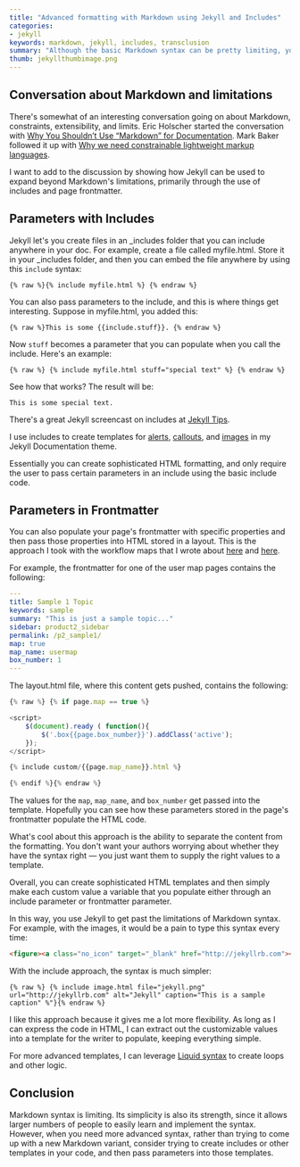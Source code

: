 ```yaml
---
title: "Advanced formatting with Markdown using Jekyll and Includes"
categories:
- jekyll
keywords: markdown, jekyll, includes, transclusion
summary: "Although the basic Markdown syntax can be pretty limiting, you can create more sophisticated HTML syntax and store it in templates. Using include syntax, you can pass parameters into these templates. This allows you to leverage more advanced HTML formatting (or other logic) without having to introduce the same level of complexity into your page authoring."
thumb: jekyllthumbimage.png
---
```


## Conversation about Markdown and limitations

There's somewhat of an interesting conversation going on about Markdown, constraints, extensibility, and limits. Eric Holscher started the conversation with [Why You Shouldn’t Use “Markdown” for Documentation][2]. Mark Baker followed it up with [Why we need constrainable lightweight markup languages][1].

I want to add to the discussion by showing how Jekyll can be used to expand beyond Markdown's limitations, primarily through the use of includes and page frontmatter.

## Parameters with Includes

Jekyll let's you create files in an \_includes folder that you can include anywhere in your doc. For example, create a file called myfile.html. Store it in your \_includes folder, and then you can embed the file anywhere by using this `include` syntax:

```liquid
{% raw %}{% include myfile.html %} {% endraw %}
```

You can also pass parameters to the include, and this is where things get interesting. Suppose in myfile.html, you added this:

```liquid
{% raw %}This is some {{include.stuff}}. {% endraw %}
```

Now `stuff` becomes a parameter that you can populate when you call the include. Here's an example:

```liquid
{% raw %} {% include myfile.html stuff="special text" %} {% endraw %}
```

See how that works? The result will be:

```
This is some special text.
```

There's a great Jekyll screencast on includes at [Jekyll Tips](http://jekyll.tips/jekyll-casts/includes/).

I use includes to create templates for [alerts][3], [callouts][4], and [images][5] in my Jekyll Documentation theme.

Essentially you can create sophisticated HTML formatting, and only require the user to pass certain parameters in an include using the basic include code.

## Parameters in Frontmatter

You can also populate your page's frontmatter with specific properties and then pass those properties into HTML stored in a layout. This is the approach I took with the workflow maps that I wrote about [here][6] and [here][6].

For example, the frontmatter for one of the user map pages contains the following:

```yaml
---
title: Sample 1 Topic
keywords: sample
summary: "This is just a sample topic..."
sidebar: product2_sidebar
permalink: /p2_sample1/
map: true
map_name: usermap
box_number: 1
---
```

The layout.html file, where this content gets pushed, contains the following:

```js
{% raw %} {% if page.map == true %}

<script>
    $(document).ready ( function(){
        $('.box{{page.box_number}}').addClass('active');
    });
</script>

{% include custom/{{page.map_name}}.html %}

{% endif %}{% endraw %}
```

The values for the `map`, `map_name`, and `box_number` get passed into the template. Hopefully you can see how these parameters stored in the page's frontmatter populate the HTML code.

What's cool about this approach is the ability to separate the content from the formatting. You don't want your authors worrying about whether they have the syntax right &mdash; you just want them to supply the right values to a template.

Overall, you can create sophisticated HTML templates and then simply make each custom value a variable that you populate either through an include parameter or frontmatter parameter.

In this way, you use Jekyll to get past the limitations of Markdown syntax. For example, with the images, it would be a pain to type this syntax every time:

```html
<figure><a class="no_icon" target="_blank" href="http://jekyllrb.com"><img class="docimage" src="https://idratherbewriting.com/documentation-theme-jekyll/images/jekyll.png" alt="Jekyll" /></a><figcaption>This is a sample caption</figcaption></figure>
```

With the include approach, the syntax is much simpler:

```liquid
{% raw %} {% include image.html file="jekyll.png" url="http://jekyllrb.com" alt="Jekyll" caption="This is a sample caption" %"}{% endraw %}
```

I like this approach because it gives me a lot more flexibility. As long as I can express the code in HTML, I can extract out the customizable values into a template for the writer to populate, keeping everything simple.

For more advanced templates, I can leverage [Liquid syntax][8] to create loops and other logic.

## Conclusion

Markdown syntax is limiting. Its simplicity is also its strength, since it allows larger numbers of people to easily learn and implement the syntax. However, when you need more advanced syntax, rather than trying to come up with a new Markdown variant, consider trying to create includes or other templates in your code, and then pass parameters into those templates.

[1]: http://everypageispageone.com/2016/06/05/why-we-need-constrainable-lightweight-markup-languages/

[2]: http://ericholscher.com/blog/2016/mar/15/dont-use-markdown-for-technical-docs/

[3]: https://idratherbewriting.com/documentation-theme-jekyll/mydoc_alerts/

[4]: https://idratherbewriting.com/documentation-theme-jekyll/mydoc_alerts/#callouts

[5]: https://idratherbewriting.com/documentation-theme-jekyll/mydoc_images/

[6]: https://idratherbewriting.com/2016/05/30/building-a-workflow-user-map-with-css-and-js/

[7]: https://idratherbewriting.com/2016/06/03/more-complex-user-maps-in-documentation-systems/

[8]: https://shopify.github.io/liquid/
